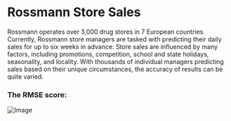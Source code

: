 # **Rossmann Store Sales**
Rossmann operates over 3,000 drug stores in 7 European countries. Currently, Rossmann store managers are tasked with predicting their daily sales for up to six weeks in advance. Store sales are influenced by many factors, including promotions, competition, school and state holidays, seasonality, and locality. With thousands of individual managers predicting sales based on their unique circumstances, the accuracy of results can be quite varied.

### The RMSE score:
![Image](https://res.cloudinary.com/dge89aqpc/image/upload/v1595840720/s_pvqfs4.png)
